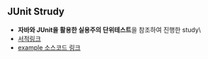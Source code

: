 ## JUnit Strudy ##

* **자바와 JUnit을 활용한 실용주의 단위테스트**을 참조하여 진행한 study\
* [서적링크](http://www.yes24.com/Product/Goods/75189146)
* [example 소스코드 링크](https://github.com/gilbutITbook/006814)
